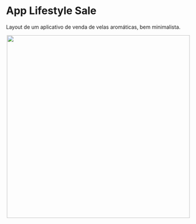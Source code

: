 # App Lifestyle Sale
Layout de um aplicativo de venda de velas aromáticas, bem minimalista.

<p align="center">
<img src="

" width="500" >
</p>

